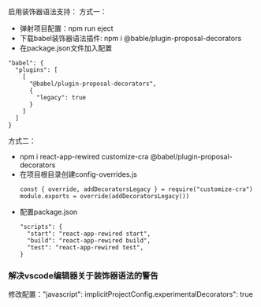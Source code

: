 启用装饰器语法支持：
方式一：
  + 弹射项目配置：npm run eject
  + 下载babel装饰器语法插件: npm i @bable/plugin-proposal-decorators
  + 在package.json文件加入配置
   ```
   "babel": {
     "plugins": [
       [
         "@babel/plugin-proposal-decorators",
         {
           "legacy": true
         }
       ]
     ]
   }
   ```
方式二：
 + npm i react-app-rewired customize-cra @babel/plugin-proposal-decorators
 + 在项目根目录创建config-overrides.js
   ```
   const { override, addDecoratorsLegacy } = require("customize-cra")
   module.exports = override(addDecoratorsLegacy())
   ```
 + 配置package.json
   ```
   "scripts": {
     "start": "react-app-rewired start",
     "build": "react-app-rewired build",
     "test": "react-app-rewired test",
   }
   ```
### 解决vscode编辑器关于装饰器语法的警告
修改配置："javascript": implicitProjectConfig.experimentalDecorators": true